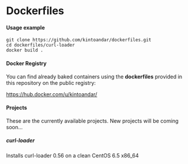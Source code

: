 Dockerfiles
===========

#### Usage example

``` shell
git clone https://github.com/kintoandar/dockerfiles.git
cd dockerfiles/curl-loader
docker build .
```

#### Docker Registry
You can find already baked containers using the **dockerfiles** provided in this repository on the public registry:

https://hub.docker.com/u/kintoandar/

#### Projects
These are the currently available projects.
New projects will be coming soon...

##### curl-loader
Installs curl-loader 0.56 on a clean CentOS 6.5 x86_64

